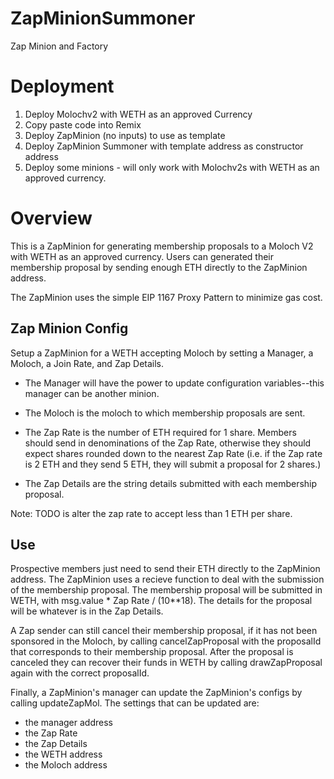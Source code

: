 # ZapMinionSummoner
Zap Minion and Factory

# Deployment
1. Deploy Molochv2 with WETH as an approved Currency
2. Copy paste code into Remix
3. Deploy ZapMinion (no inputs) to use as template
4. Deploy ZapMinion Summoner with template address as constructor address
5. Deploy some minions - will only work with Molochv2s with WETH as an approved currency. 

# Overview
This is a ZapMinion for generating membership proposals to a Moloch V2 with WETH as an approved currency. Users can generated their membership proposal by sending enough ETH directly to the ZapMinion address. 

The ZapMinion uses the simple EIP 1167 Proxy Pattern to minimize gas cost. 

## Zap Minion Config
Setup a ZapMinion for a WETH accepting Moloch by setting a Manager, a Moloch, a Join Rate, and Zap Details. 

* The Manager will have the power to update configuration variables--this manager can be another minion. 

* The Moloch is the moloch to which membership proposals are sent. 

* The Zap Rate is the number of ETH required for 1 share. Members should send in denominations of the Zap Rate, otherwise they should expect shares rounded down to the nearest Zap Rate (i.e. if the Zap rate is 2 ETH and they send 5 ETH, they will submit a proposal for 2 shares.)

* The Zap Details are the string details submitted with each membership proposal. 

Note: TODO is alter the zap rate to accept less than 1 ETH per share.

## Use 

Prospective members just need to send their ETH directly to the ZapMinion address. The ZapMinion uses a recieve function to deal with the submission of the membership proposal. The membership proposal will be submitted in WETH, with msg.value * Zap Rate / (10**18). The details for the proposal will be whatever is in the Zap Details. 

A Zap sender can still cancel their membership proposal, if it has not been sponsored in the Moloch, by calling cancelZapProposal with the proposalId that corresponds to their membership proposal. After the proposal is canceled they can recover their funds in WETH by calling drawZapProposal again with the correct proposalId. 

Finally, a ZapMinion's manager can update the ZapMinion's configs by calling updateZapMol. The settings that can be updated are: 

* the manager address
* the Zap Rate
* the Zap Details 
* the WETH address
* the Moloch address 

